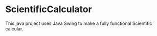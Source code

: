 # ScientificCalculator
This java project uses Java Swing to make a fully functional Scientific calcular.
